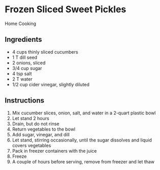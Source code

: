 # Frozen Sliced Sweet Pickles

Home Cooking

## Ingredients

- 4 cups thinly sliced cucumbers
- 1 T dill seed
- 2 onions, sliced
- 3/4 cup sugar
- 4 tsp salt
- 2 T water
- 1/2 cup cider vinegar, slightly diluted

## Instructions

1. Mix cucumber slices, onion, salt, and water in a 2-quart plastic bowl
2. Let stand 2 hours
3. Drain, but do not rinse
4. Return vegetables to the bowl
5. Add sugar, vinegar, and dill
6. Let stand, stirring occasionally, until the sugar dissolves and liquid covers vegetables
7. Pack in freezer containers with the juice
8. Freeze
9. A couple of hours before serving, remove from freezer and let thaw
